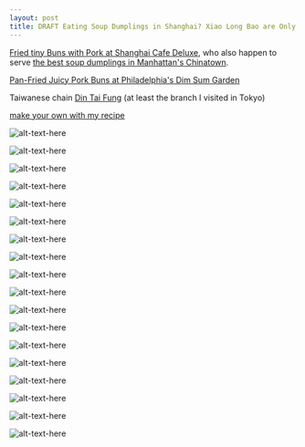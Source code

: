```yaml
---
layout: post
title: DRAFT Eating Soup Dumplings in Shanghai? Xiao Long Bao are Only Half the Story
---
```



<a href="http://newyork.seriouseats.com/2011/07/shanghai-cafe-deluxe-chinatown-nyc-chinese-restaurant-review-slideshow.html#show-170559">Fried tiny Buns with Pork at Shanghai Cafe Deluxe</a>, who also happen to serve <a href="http://newyork.seriouseats.com/2011/12/where-to-get-the-best-soup-dumplings-in-chinatown-nyc-new-york-xiao-long-bao.html">the best soup dumplings in Manhattan's Chinatown</a>. 

<a href="http://www.seriouseats.com/2011/12/pan-fried-juicy-pork-buns-shengjianbao-dim-sum-garden-philadelphia-pa.html">Pan-Fried Juicy Pork Buns at Philadelphia's Dim Sum Garden</a>

Taiwanese chain <a href="http://www.seriouseats.com/2012/02/is-din-tai-fung-the-gold-standard-for-soup-dumplings.html">Din Tai Fung</a> (at least the branch I visited in Tokyo)

<a href="http://www.seriouseats.com/2011/04/how-to-make-soup-dumplings-chinese-appetizers.html">make your own with my recipe</a>

![alt-text-here](http://kenjilopezalt.github.io/images/20140704-shanghai-restaurants-/dumplings/20140704-shanghai-dumpling-01.jpg "Shanghai Dumplings")

![alt-text-here](http://kenjilopezalt.github.io/images/20140704-shanghai-restaurants-/dumplings/20140704-shanghai-dumpling-02.jpg "Shanghai Dumplings")

![alt-text-here](http://kenjilopezalt.github.io/images/20140704-shanghai-restaurants-/dumplings/20140704-shanghai-dumpling-03.jpg "Shanghai Dumplings")

![alt-text-here](http://kenjilopezalt.github.io/images/20140704-shanghai-restaurants-/dumplings/20140704-shanghai-dumpling-04.jpg "Shanghai Dumplings")

![alt-text-here](http://kenjilopezalt.github.io/images/20140704-shanghai-restaurants-/dumplings/20140704-shanghai-dumpling-05.jpg "Shanghai Dumplings")

![alt-text-here](http://kenjilopezalt.github.io/images/20140704-shanghai-restaurants-/dumplings/20140704-shanghai-dumpling-06.jpg "Shanghai Dumplings")

![alt-text-here](http://kenjilopezalt.github.io/images/20140704-shanghai-restaurants-/dumplings/20140704-shanghai-dumpling-07.jpg "Shanghai Dumplings")

![alt-text-here](http://kenjilopezalt.github.io/images/20140704-shanghai-restaurants-/dumplings/20140704-shanghai-dumpling-08.jpg "Shanghai Dumplings")

![alt-text-here](http://kenjilopezalt.github.io/images/20140704-shanghai-restaurants-/dumplings/20140704-shanghai-dumpling-09.jpg "Shanghai Dumplings")

![alt-text-here](http://kenjilopezalt.github.io/images/20140704-shanghai-restaurants-/dumplings/20140704-shanghai-dumpling-10.jpg "Shanghai Dumplings")

![alt-text-here](http://kenjilopezalt.github.io/images/20140704-shanghai-restaurants-/dumplings/20140704-shanghai-dumpling-11.jpg "Shanghai Dumplings")

![alt-text-here](http://kenjilopezalt.github.io/images/20140704-shanghai-restaurants-/dumplings/20140704-shanghai-dumpling-12.jpg "Shanghai Dumplings")

![alt-text-here](http://kenjilopezalt.github.io/images/20140704-shanghai-restaurants-/dumplings/20140704-shanghai-dumpling-13.jpg "Shanghai Dumplings")

![alt-text-here](http://kenjilopezalt.github.io/images/20140704-shanghai-restaurants-/dumplings/20140704-shanghai-dumpling-14.jpg "Shanghai Dumplings")

![alt-text-here](http://kenjilopezalt.github.io/images/20140704-shanghai-restaurants-/dumplings/20140704-shanghai-dumpling-15.jpg "Shanghai Dumplings")

![alt-text-here](http://kenjilopezalt.github.io/images/20140704-shanghai-restaurants-/dumplings/20140704-shanghai-dumpling-16.jpg "Shanghai Dumplings")

![alt-text-here](http://kenjilopezalt.github.io/images/20140704-shanghai-restaurants-/dumplings/20140704-shanghai-dumpling-17.jpg "Shanghai Dumplings")

![alt-text-here](http://kenjilopezalt.github.io/images/20140704-shanghai-restaurants-/dumplings/20140704-shanghai-dumpling-18.jpg "Shanghai Dumplings")
